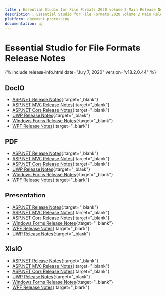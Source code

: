 ```yaml
---
title : Essential Studio for File Formats 2020 volume 2 Main Release Notes  
description : Essential Studio for File Formats 2020 volume 2 Main Release Notes  
platform: document-processing
documentation: ug
---
```


# Essential Studio for File Formats  Release Notes  

{% include release-info.html date="July 7, 2020" version="v18.2.0.44" %} 

## DocIO

* [ASP.NET Release Notes](/aspnet/release-notes/v18.2.0.44#docio){:target="_blank"}
* [ASP.NET MVC Release Notes](/aspnetmvc/release-notes/v18.2.0.44#docio){:target="_blank"}
* [ASP.NET Core Release Notes](/aspnet-core/release-notes/v18.2.0.44#docio){:target="_blank"}
* [UWP Release Notes](/uwp/release-notes/v18.2.0.44#docio){:target="_blank"}
* [Windows Forms Release Notes](/windowsforms/release-notes/v18.2.0.44#docio){:target="_blank"}
* [WPF Release Notes](/wpf/release-notes/v18.2.0.44#docio){:target="_blank"}


## PDF

* [ASP.NET Release Notes](/aspnet/release-notes/v18.2.0.44#pdf){:target="_blank"}
* [ASP.NET MVC Release Notes](/aspnetmvc/release-notes/v18.2.0.44#pdf){:target="_blank"}
* [ASP.NET Core Release Notes](/aspnet-core/release-notes/v18.2.0.44#pdf){:target="_blank"}
* [UWP Release Notes](/uwp/release-notes/v18.2.0.44#pdf){:target="_blank"}
* [Windows Forms Release Notes](/windowsforms/release-notes/v18.2.0.44#pdf){:target="_blank"}
* [WPF Release Notes](/wpf/release-notes/v18.2.0.44#pdf){:target="_blank"}


## Presentation

* [ASP.NET Release Notes](/aspnet/release-notes/v18.2.0.44#presentation){:target="_blank"}
* [ASP.NET MVC Release Notes](/aspnetmvc/release-notes/v18.2.0.44#presentation){:target="_blank"}
* [ASP.NET Core Release Notes](/aspnet-core/release-notes/v18.2.0.44#presentation){:target="_blank"}
* [Windows Forms Release Notes](/windowsforms/release-notes/v18.2.0.44#presentation){:target="_blank"}
* [WPF Release Notes](/wpf/release-notes/v18.2.0.44#presentation){:target="_blank"}
* [UWP Release Notes](/uwp/release-notes/v18.2.0.44#presentation){:target="_blank"}


## XlsIO

* [ASP.NET Release Notes](/aspnet/release-notes/v18.2.0.44#xlsio){:target="_blank"}
* [ASP.NET MVC Release Notes](/aspnetmvc/release-notes/v18.2.0.44#xlsio){:target="_blank"}
* [ASP.NET Core Release Notes](/aspnet-core/release-notes/v18.2.0.44#xlsio){:target="_blank"}
* [UWP Release Notes](/uwp/release-notes/v18.2.0.44#xlsio){:target="_blank"}
* [Windows Forms Release Notes](/windowsforms/release-notes/v18.2.0.44#xlsio){:target="_blank"}
* [WPF Release Notes](/wpf/release-notes/v18.2.0.44#xlsio){:target="_blank"}
